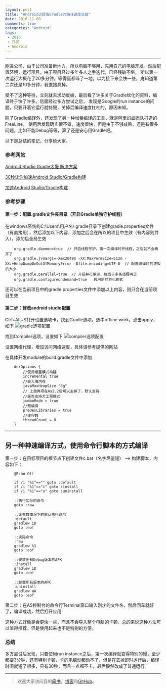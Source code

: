 ```yaml
---
layout: post
title: "Android之提高Gradle的编译速度总结"
date: 2016-11-08
comments: true
categories: "Android"
tags:
 - 2016
 - 开发
 - Android
---
```


---

刚进公司，由于公司准备新地方，所以电脑不够用，先用自己的电脑开发。然后配置环境，运行项目，由于项目经过多年多人之手迭代，已经残破不堪，
所以第一次运行大概花了20多分钟，等得蛋都碎了一地。以为接下来会快一些，鬼知道第二次还是10多分钟，我直接疯掉。

受不了这种等待，立刻就去求助度娘，最后看了许多关于Gradle优化的资料，编译终于快了许多。后面经过多方尝试之后，
发现是Google的run instance的问题，只要开着它运行就特慢，关掉后编译速度杠杠的，原因未知。

除了Gradle编译外，还发现了另一种增量编译的工具，就是阿里蚂蚁团队打造的FreeLine，
使用后发现确实很不错，速度很快，但是由于不够成熟，还是有很多问题，比如不能Debug等等，算了还是安心用Gradle吧。

以下是总结的笔记，分享给大家。

<!-- more -->  


### 参考网站
[Android Studio Gradle太慢 解决方案](https://my.oschina.net/u/1034530/blog/490974)

[30秒让你加速Android Studio/Gradle构建](http://mdsa.51cto.com/art/201503/469038.htm)

[加速Android Studio/Gradle构建](http://blog.isming.me/2015/03/18/android-build-speed-up/)




### 参考步骤
#### 第一步：配置.gradle文件夹目录（开启Gradle单独守护线程）
在windows系统的C:\Users\用户名\\.gradle目录下创建gradle.properties文件（有直接用），然后添加以下内容，添加之后会在所以的项目中生效（有内容则并入），添加后全局生效


        org.gradle.daemon=true  // 开启线程守护，第一次编译时开线程，之后就不会再开了
        org.gradle.jvmargs=-Xmx2048m -XX:MaxPermSize=512m -XX:+HeapDumpOnOutOfMemoryError -Dfile.encoding=UTF-8  // 配置编译时的虚拟机大小
        org.gradle.parallel=true  // 开启并行编译，相当于多条线程再走
        org.gradle.configureondemand=true   启用新的孵化模式

还可以在当前项目中的gradle.properties文件中添加以上内容，则只会在当前项目生效

#### 第二步：修改android studio配置
Ctrl+Alt+S打开设置选项卡，找到Gradle选项，选中offline work，点击apply，如下
![gradle选项配置](http://upload-images.jianshu.io/upload_images/2786991-f3f4af2c423b914b.png?imageMogr2/auto-orient/strip%7CimageView2/2/w/1240)

找到Compiler选项，设置如下
![compiler选项配置](http://upload-images.jianshu.io/upload_images/2786991-ca9457f2b9bd0711.png?imageMogr2/auto-orient/strip%7CimageView2/2/w/1240)

设置网络代理，增加访问网络速度，具体请参考提供的网站

在具体开发module的build.gradle文件中添加


        dexOptions {
            //使用增量模式构建
            incremental true
            //最大堆内存
            javaMaxHeapSize "8g"
            // 上面两项在As2.2后可以去掉了，默认支持
            //是否支持大工程模式
            jumboMode = true
            //预编译
            preDexLibraries = true
            //线程数
            threadCount = 8
        }


----

## 另一种神速编译方式，使用命令行脚本的方式编译
第一步：在目标项目的根节点下创建文件c.bat（名字尽量短） --> 构建脚本，内容如下：


        @Echo Off

        if /i "%1"=="" goto :default
        if /i "%1"=="i" goto :install
        if /i "%1"=="u" goto :uninstall

        ::执行实际的命令
        goto :raw

        ::无参数情况下的默认执行命令
        :default
        gradlew iD
        goto :eof

        ::实际命令
        :raw
        gradlew %1
        goto :eof

        ::安装所有Debug版本的APK
        :install
        gradlew iD
        goto :eof

        ::卸载所有版本的APK
        :uninstall
        gradlew uA
        goto :eof

第二步：在AS控制台的命令行Terminal窗口输入刚才的文件名，然后回车就好了，编译成功，然后打开应用

这种方式好像是会更快一些，而且不会导入整个电脑的卡顿，总的来说这种方法可以值得推荐，但是使用起来也不是特别的方便。



### 总结
多方尝试后发现，只要使用run instance之后，第一次编译就变得特别的慢，至少都要3分钟，还有特别卡顿，卡的电脑动都动不了，但是在去掉即时运行后，编译时间就短了很多，只有30秒，而且一点都不卡，最后毅然改成了普通运行。


---
> 欢迎大家访问我的[简书](http://www.jianshu.com/u/64f479a1cef7)，[博客](http://wanit.me/)和[GitHub](https://github.com/PingerOne)。
